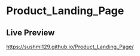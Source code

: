 # Product_Landing_Page


Live Preview
---------------------------------------------
https://sushmi129.github.io/Product_Landing_Page/
